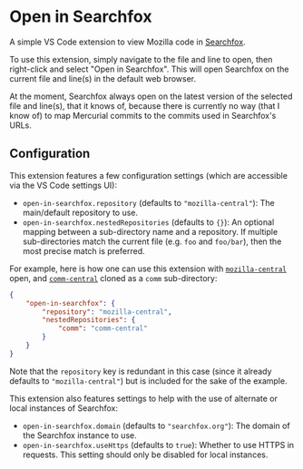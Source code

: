 # Open in Searchfox

A simple VS Code extension to view Mozilla code in
[Searchfox](https://searchfox.org/).

To use this extension, simply navigate to the file and line to open, then
right-click and select "Open in Searchfox". This will open Searchfox on the
current file and line(s) in the default web browser.

At the moment, Searchfox always open on the latest version of the selected file
and line(s), that it knows of, because there is currently no way (that I know
of) to map Mercurial commits to the commits used in Searchfox's URLs.

## Configuration

This extension features a few configuration settings (which are accessible via
the VS Code settings UI):

* `open-in-searchfox.repository` (defaults to `"mozilla-central"`): The
  main/default repository to use.
* `open-in-searchfox.nestedRepositories` (defaults to `{}`): An optional mapping
  between a sub-directory name and a repository. If multiple sub-directories
  match the current file (e.g. `foo` and `foo/bar`), then the most precise match
  is preferred.

For example, here is how one can use this extension with
[`mozilla-central`](https://hg.mozilla.org/mozilla-central) open, and
[`comm-central`](https://hg.mozilla.org/comm-central) cloned as a `comm`
sub-directory:

```json
{
    "open-in-searchfox": {
        "repository": "mozilla-central",
        "nestedRepositories": {
            "comm": "comm-central"
        }
    }
}
```

Note that the `repository` key is redundant in this case (since it already
defaults to `"mozilla-central"`) but is included for the sake of the example.

This extension also features settings to help with the use of alternate or local
instances of Searchfox:

* `open-in-searchfox.domain` (defaults to `"searchfox.org"`): The domain of the
  Searchfox instance to use.
* `open-in-searchfox.useHttps` (defaults to `true`): Whether to use HTTPS in
  requests. This setting should only be disabled for local instances.
